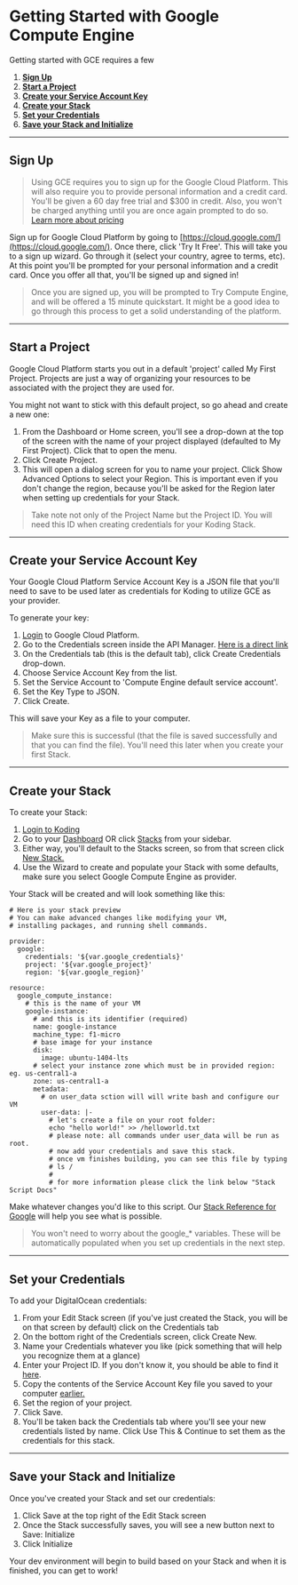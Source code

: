 # Getting Started with Google Compute Engine

Getting started with GCE requires a few 

1. **[Sign Up](#sign-up)**
2. **[Start a Project](#start-project)**
3. **[Create your Service Account Key](#create-key)**
4. **[Create your Stack](#create-stack)**
5. **[Set your Credentials](#set-creds)**
6. **[Save your Stack and Initialize](#save-init)**

***

## Sign Up <a name="sign-up"></a>

>Using GCE requires you to sign up for the Google Cloud Platform. This will also require you to provide personal information and a credit card. You'll be given a 60 day free trial and $300 in credit. Also, you won't be charged anything until you are once again prompted to do so. [Learn more about pricing](https://cloud.google.com/compute/pricing)

Sign up for Google Cloud Platform by going to [https://cloud.google.com/](https://cloud.google.com/). Once there, click 'Try It Free'. This will take you to a sign up wizard. Go through it (select your country, agree to terms, etc). At this point you'll be prompted for your personal information and a credit card. Once you offer all that, you'll be signed up and signed in!

> Once you are signed up, you will be prompted to Try Compute Engine, and will be offered a 15 minute quickstart. It might be a good idea to go through this process to get a solid understanding of the platform.

***

## Start a Project <a name="start-project"></a>

Google Cloud Platform starts you out in a default 'project' called My First Project. Projects are just a way of organizing your resources to be associated with the project they are used for. 

You might not want to stick with this default project, so go ahead and create a new one:

1. From the Dashboard or Home screen, you'll see a drop-down at the top of the screen with the name of your project displayed (defaulted to My First Project). Click that to open the menu.
2. Click Create Project.
3. This will open a dialog screen for you to name your project. Click Show Advanced Options to select your Region. This is important even if you don't change the region, because you'll be asked for the Region later when setting up credentials for your Stack.

> Take note not only of the Project Name but the Project ID. You will need this ID when creating credentials for your Koding Stack. 

***

## Create your Service Account Key <a name="create-key"></a>

Your Google Cloud Platform Service Account Key is a JSON file that you'll need to save to be used later as credentials for Koding to utilize GCE as your provider. 

To generate your key:

1. [Login](https://cloud.digitalocean.com/login) to Google Cloud Platform.
2. Go to the Credentials screen inside the API Manager. [Here is a direct link](https://console.cloud.google.com/apis/credentials)
3. On the Credentials tab (this is the default tab), click Create Credentials drop-down.
4. Choose Service Account Key from the list.
5. Set the Service Account to 'Compute Engine default service account'.
6. Set the Key Type to JSON.
7. Click Create.

This will save your Key as a file to your computer. 

> Make sure this is successful (that the file is saved successfully and that you can find the file). You'll need this later when you create your first Stack. 


***

## Create your Stack <a name="create-stack"></a>

To create your Stack:

1. [Login to Koding](https://koding.com/Teams/Select)
2. Go to your [Dashboard](https://relepic.koding.com/Home) OR click [Stacks](https://relepic.koding.com/Home/Stacks) from your sidebar.
3. Either way, you'll default to the Stacks screen, so from that screen click [New Stack.](https://relepic.koding.com/Stack-Editor/New)
4. Use the Wizard to create and  populate your Stack with some defaults, make sure you select Google Compute Engine as provider.

Your Stack will be created and will look something like this:

```
# Here is your stack preview
# You can make advanced changes like modifying your VM,
# installing packages, and running shell commands.

provider:
  google:
    credentials: '${var.google_credentials}'
    project: '${var.google_project}'
    region: '${var.google_region}'

resource:
  google_compute_instance:
    # this is the name of your VM
    google-instance:
      # and this is its identifier (required)
      name: google-instance
      machine_type: f1-micro
      # base image for your instance
      disk:
        image: ubuntu-1404-lts
      # select your instance zone which must be in provided region: eg. us-central1-a
      zone: us-central1-a
      metadata:
        # on user_data sction will will write bash and configure our VM
        user-data: |-
          # let's create a file on your root folder:
          echo "hello world!" >> /helloworld.txt
          # please note: all commands under user_data will be run as root.
          # now add your credentials and save this stack.
          # once vm finishes building, you can see this file by typing
          # ls /
          #
          # for more information please click the link below "Stack Script Docs"
```

Make whatever changes you'd like to this script. Our [Stack Reference for Google](https://www.terraform.io/docs/providers/google/index.html) will help you see what is possible.

> You won't need to worry about the google_* variables. These will be automatically populated when you set up credentials in the next step. 

***

## Set your Credentials <a name="set-creds"></a>

To add your DigitalOcean credentials:

1. From your Edit Stack screen (if you've just created the Stack, you will be on that screen by default) click on the Credentials tab
2. On the bottom right of the Credentials screen, click Create New.
3. Name your Credentials whatever you like (pick something that will help you recognize them at a glance)
4. Enter your Project ID. If you don't know it, you should be able to find it [here](https://console.cloud.google.com/iam-admin/projects). 
5. Copy the contents of the Service Account Key file you saved to your computer [earlier.](#create-key)
6. Set the region of your project. 
7. Click Save.
8. You'll be taken back the Credentials tab where you'll see your new credentials listed by name. Click Use This & Continue to set them as the credentials for this stack. 

***

## Save your Stack and Initialize <a name="save-init"></a>

Once you've created your Stack and set our credentials:

1. Click Save at the top right of the Edit Stack screen
2. Once the Stack successfully saves, you will see a new button next to Save: Initialize
3. Click Initialize

Your dev environment will begin to build based on your Stack and when it is finished, you can get to work!



